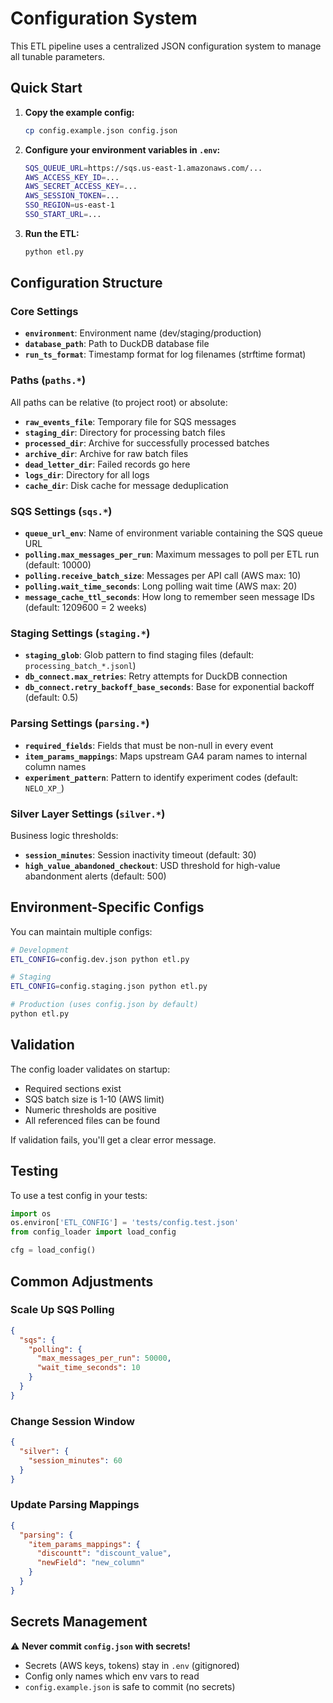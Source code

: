 # Configuration System

This ETL pipeline uses a centralized JSON configuration system to manage all tunable parameters.

## Quick Start

1. **Copy the example config:**
   ```bash
   cp config.example.json config.json
   ```

2. **Configure your environment variables in `.env`:**
   ```bash
   SQS_QUEUE_URL=https://sqs.us-east-1.amazonaws.com/...
   AWS_ACCESS_KEY_ID=...
   AWS_SECRET_ACCESS_KEY=...
   AWS_SESSION_TOKEN=...
   SSO_REGION=us-east-1
   SSO_START_URL=...
   ```

3. **Run the ETL:**
   ```bash
   python etl.py
   ```

## Configuration Structure

### Core Settings

- **`environment`**: Environment name (dev/staging/production)
- **`database_path`**: Path to DuckDB database file
- **`run_ts_format`**: Timestamp format for log filenames (strftime format)

### Paths (`paths.*`)

All paths can be relative (to project root) or absolute:

- **`raw_events_file`**: Temporary file for SQS messages
- **`staging_dir`**: Directory for processing batch files
- **`processed_dir`**: Archive for successfully processed batches
- **`archive_dir`**: Archive for raw batch files
- **`dead_letter_dir`**: Failed records go here
- **`logs_dir`**: Directory for all logs
- **`cache_dir`**: Disk cache for message deduplication

### SQS Settings (`sqs.*`)

- **`queue_url_env`**: Name of environment variable containing the SQS queue URL
- **`polling.max_messages_per_run`**: Maximum messages to poll per ETL run (default: 10000)
- **`polling.receive_batch_size`**: Messages per API call (AWS max: 10)
- **`polling.wait_time_seconds`**: Long polling wait time (AWS max: 20)
- **`message_cache_ttl_seconds`**: How long to remember seen message IDs (default: 1209600 = 2 weeks)

### Staging Settings (`staging.*`)

- **`staging_glob`**: Glob pattern to find staging files (default: `processing_batch_*.jsonl`)
- **`db_connect.max_retries`**: Retry attempts for DuckDB connection
- **`db_connect.retry_backoff_base_seconds`**: Base for exponential backoff (default: 0.5)

### Parsing Settings (`parsing.*`)

- **`required_fields`**: Fields that must be non-null in every event
- **`item_params_mappings`**: Maps upstream GA4 param names to internal column names
- **`experiment_pattern`**: Pattern to identify experiment codes (default: `NELO_XP_`)

### Silver Layer Settings (`silver.*`)

Business logic thresholds:

- **`session_minutes`**: Session inactivity timeout (default: 30)
- **`high_value_abandoned_checkout`**: USD threshold for high-value abandonment alerts (default: 500)

## Environment-Specific Configs

You can maintain multiple configs:

```bash
# Development
ETL_CONFIG=config.dev.json python etl.py

# Staging
ETL_CONFIG=config.staging.json python etl.py

# Production (uses config.json by default)
python etl.py
```

## Validation

The config loader validates on startup:

- Required sections exist
- SQS batch size is 1-10 (AWS limit)
- Numeric thresholds are positive
- All referenced files can be found

If validation fails, you'll get a clear error message.

## Testing

To use a test config in your tests:

```python
import os
os.environ['ETL_CONFIG'] = 'tests/config.test.json'
from config_loader import load_config

cfg = load_config()
```

## Common Adjustments

### Scale Up SQS Polling
```json
{
  "sqs": {
    "polling": {
      "max_messages_per_run": 50000,
      "wait_time_seconds": 10
    }
  }
}
```

### Change Session Window
```json
{
  "silver": {
    "session_minutes": 60
  }
}
```

### Update Parsing Mappings
```json
{
  "parsing": {
    "item_params_mappings": {
      "discountt": "discount_value",
      "newField": "new_column"
    }
  }
}
```

## Secrets Management

⚠️ **Never commit `config.json` with secrets!**

- Secrets (AWS keys, tokens) stay in `.env` (gitignored)
- Config only names which env vars to read
- `config.example.json` is safe to commit (no secrets)

